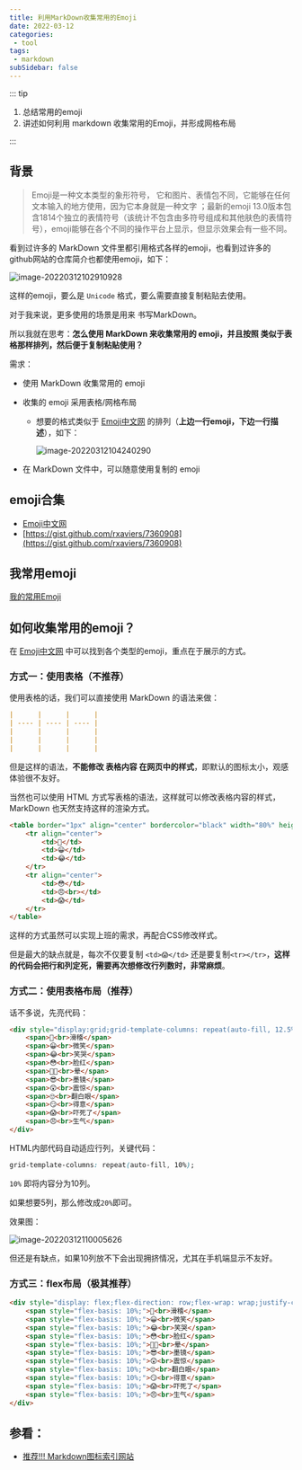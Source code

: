 ```yaml
---
title: 利用MarkDown收集常用的Emoji
date: 2022-03-12
categories:
 - tool
tags:
 - markdown
subSidebar: false
---
```


::: tip

1. 总结常用的emoji
2. 讲述如何利用 markdown 收集常用的Emoji，并形成网格布局

:::

<!-- more -->



## 背景

> Emoji是一种文本类型的象形符号， 它和图片、表情包不同，它能够在任何文本输入的地方使用，因为它本身就是一种文字 ；最新的emoji 13.0版本包含1814个独立的表情符号（该统计不包含由多符号组成和其他肤色的表情符号），emoji能够在各个不同的操作平台上显示，但显示效果会有一些不同。

看到过许多的 MarkDown 文件里都引用格式各样的emoji，也看到过许多的github网站的仓库简介也都使用emoji，如下：

![image-20220312102910928](https://cos.duktig.cn/typora/202203121029687.png)

这样的emoji，要么是 `Unicode` 格式，要么需要直接复制粘贴去使用。

对于我来说，更多使用的场景是用来 书写MarkDown。

所以我就在思考：**怎么使用 MarkDown 来收集常用的 emoji，并且按照 类似于表格那样排列，然后便于复制粘贴使用？**

需求：

- 使用 MarkDown 收集常用的 emoji

- 收集的 emoji 采用表格/网格布局

  - 想要的格式类似于 [Emoji中文网](https://www.emojiall.com/zh-hans) 的排列（**上边一行emoji，下边一行描述**），如下：

    ![image-20220312104240290](https://cos.duktig.cn/typora/202203121042663.png)

- 在 MarkDown 文件中，可以随意使用复制的 emoji



## emoji合集

- [Emoji中文网](https://www.emojiall.com/zh-hans)
- [https://gist.github.com/rxaviers/7360908](https://gist.github.com/rxaviers/7360908)

## 我常用emoji

[我的常用Emoji](https://www.duktig.cn/2022/03/09/%E6%88%91%E7%9A%84%E5%B8%B8%E7%94%A8emoji/)

## 如何收集常用的emoji？

在 [Emoji中文网](https://www.emojiall.com/zh-hans) 中可以找到各个类型的emoji，重点在于展示的方式。

### 方式一：使用表格（不推荐）

使用表格的话，我们可以直接使用 MarkDown 的语法来做：

```markdown
|      |      |      |
| ---- | ---- | ---- |
|      |      |      |
|      |      |      |
|      |      |      |
```

但是这样的语法，**不能修改 表格内容 在网页中的样式**，即默认的图标太小，观感体验很不友好。

当然也可以使用 HTML 方式写表格的语法，这样就可以修改表格内容的样式， MarkDown 也天然支持这样的渲染方式。

```html
<table border="1px" align="center" bordercolor="black" width="80%" height="100px">
    <tr align="center">
        <td>🤪</td>
        <td>😀</td>
        <td>😂</td>
    </tr>
    <tr align="center">
        <td>😳</td>
        <td>😠<br></td>
        <td>😱</td>
    </tr>
</table>
```

这样的方式虽然可以实现上班的需求，再配合CSS修改样式。

但是最大的缺点就是，每次不仅要复制 `<td>😱</td>` 还是要复制`<tr></tr>`，**这样的代码会把行和列定死，需要再次想修改行列数时，非常麻烦**。

### 方式二：使用表格布局（推荐）

话不多说，先亮代码：

```html
<div style="display:grid;grid-template-columns: repeat(auto-fill, 12.5%);font-size:30px;justify-items:center;align-items:center;line-height:normal;text-align:center">
    <span>🤪<br>滑稽</span>
    <span>😀<br>微笑</span>
    <span>😂<br>笑哭</span>
    <span>😳<br>脸红</span>
    <span>😵‍💫<br>晕</span>
    <span>😎<br>墨镜</span>
    <span>😲<br>震惊</span>
    <span>🙄<br>翻白眼</span>
    <span>😏<br>得意</span>
    <span>😱<br>吓死了</span>
    <span>😠<br>生气</span>
</div>
```

HTML内部代码自动适应行列，关键代码：

```css
grid-template-columns: repeat(auto-fill, 10%);
```

`10%` 即将内容分为10列。

如果想要5列，那么修改成`20%`即可。

效果图：

![image-20220312110005626](https://cos.duktig.cn/typora/202203121112859.png)

但还是有缺点，如果10列放不下会出现拥挤情况，尤其在手机端显示不友好。

### 方式三：flex布局（极其推荐）

```html
<div style="display: flex;flex-direction: row;flex-wrap: wrap;justify-content: flex-start;text-align: center;font-size: 30px;line-height:normal;">
    <span style="flex-basis: 10%;">🤪<br>滑稽</span>
    <span style="flex-basis: 10%;">😀<br>微笑</span>
    <span style="flex-basis: 10%;">😂<br>笑哭</span>
    <span style="flex-basis: 10%;">😳<br>脸红</span>
    <span style="flex-basis: 10%;">😵‍💫<br>晕</span>
    <span style="flex-basis: 10%;">😎<br>墨镜</span>
    <span style="flex-basis: 10%;">😲<br>震惊</span>
    <span style="flex-basis: 10%;">🙄<br>翻白眼</span>
    <span style="flex-basis: 10%;">😏<br>得意</span>
    <span style="flex-basis: 10%;">😱<br>吓死了</span>
    <span style="flex-basis: 10%;">😠<br>生气</span>
</div>
```



## 参看：

- [推荐!!! Markdown图标索引网站](https://segmentfault.com/a/1190000039380025)

